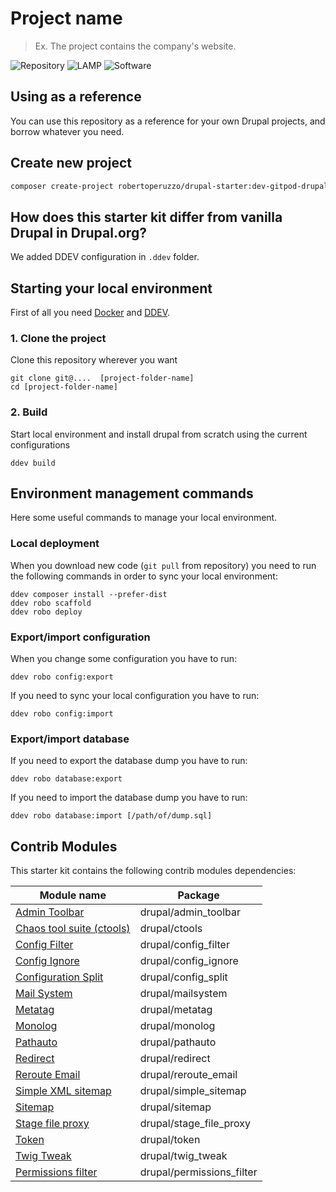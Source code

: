 # Project name

> Ex. The project contains the company's website.

![Repository](https://img.shields.io/badge/Repository-github-blue)
![LAMP](https://img.shields.io/badge/LAMP-Docker-blue)
![Software](https://img.shields.io/badge/Software-Drupal10-blue)

## Using as a reference

You can use this repository as a reference for your own Drupal projects, and borrow whatever you need.

## Create new project
```sh
composer create-project robertoperuzzo/drupal-starter:dev-gitpod-drupal-10.x my-project-folder
```

## How does this starter kit differ from vanilla Drupal in Drupal.org?
We added DDEV configuration in `.ddev` folder.

## Starting your local environment

First of all you need [Docker](https://www.docker.com/get-started) and [DDEV](https://ddev.com/get-started/).

### 1. Clone the project

Clone this repository wherever you want

    git clone git@....  [project-folder-name]
    cd [project-folder-name]

### 2. Build

Start local environment and install drupal from scratch using the current configurations

    ddev build

## Environment management commands

Here some useful commands to manage your local environment.

### Local deployment

When you download new code (`git pull` from repository) you need to run
the following commands in order to sync your local environment:

    ddev composer install --prefer-dist
    ddev robo scaffold
    ddev robo deploy

### Export/import configuration

When you change some configuration you have to run:

    ddev robo config:export

If you need to sync your local configuration you have to run:

    ddev robo config:import

### Export/import database

If you need to export the database dump you have to run:

    ddev robo database:export

If you need to import the database dump you have to run:

    ddev robo database:import [/path/of/dump.sql]

## Contrib Modules

This starter kit contains the following contrib modules dependencies:

| Module name                                                                       | Package                        |
| --------------------------------------------------------------------------------- | ------------------------------ |
| [Admin Toolbar](https://www.drupal.org/project/admin_toolbar)                     | drupal/admin_toolbar           |
| [Chaos tool suite (ctools)](https://www.drupal.org/project/ctools)                | drupal/ctools                  |
| [Config Filter](https://www.drupal.org/project/config_filter)                     | drupal/config_filter           |
| [Config Ignore](https://www.drupal.org/project/config_ignore)                     | drupal/config_ignore           |
| [Configuration Split](https://www.drupal.org/project/config_split)                | drupal/config_split            |
| [Mail System](https://www.drupal.org/project/mailsystem)                          | drupal/mailsystem              |
| [Metatag](https://www.drupal.org/project/metatag)                                 | drupal/metatag                 |
| [Monolog](https://www.drupal.org/project/monolog)                                 | drupal/monolog                 |
| [Pathauto](https://www.drupal.org/project/pathauto)                               | drupal/pathauto                |
| [Redirect](https://www.drupal.org/project/redirect)                               | drupal/redirect                |
| [Reroute Email](https://www.drupal.org/project/reroute_email)                     | drupal/reroute_email           |
| [Simple XML sitemap](https://www.drupal.org/project/simple_sitemap)               | drupal/simple_sitemap          |
| [Sitemap](https://www.drupal.org/project/sitemap)                                 | drupal/sitemap                 |
| [Stage file proxy](https://www.drupal.org/project/stage_file_proxy)               | drupal/stage_file_proxy        |
| [Token](https://www.drupal.org/project/token)                                     | drupal/token                   |
| [Twig Tweak](https://www.drupal.org/project/twig_tweak)                           | drupal/twig_tweak              |
| [Permissions filter](https://www.drupal.org/project/permissions_filter)           | drupal/permissions_filter      |

